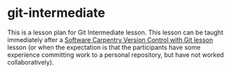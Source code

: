 # git-intermediate
This is a lesson plan for Git Intermediate lesson. This lesson can be taught immediately after a [Software Carpentry Version Control with Git lesson](https://swcarpentry.github.io/git-novice/) lesson (or when the expectation is that the participants have some experience committing work to a personal repository, but have not worked collaboratively).
